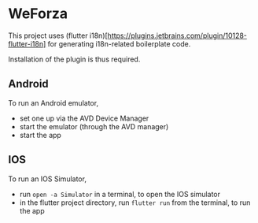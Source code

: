 # WeForza

This project uses (flutter i18n)[https://plugins.jetbrains.com/plugin/10128-flutter-i18n] for generating i18n-related boilerplate code.

Installation of the plugin is thus required.

## Android

To run an Android emulator,

 - set one up via the AVD Device Manager
 - start the emulator (through the AVD manager)
 - start the app

## IOS

To run an IOS Simulator,

 - run `open -a Simulator` in a terminal, to open the IOS simulator
 - in the flutter project directory, run `flutter run` from the terminal, to run the app


